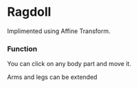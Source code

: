 # Ragdoll

Implimented using Affine Transform.

### Function

You can click on any body part and move it.

Arms and legs can be extended



